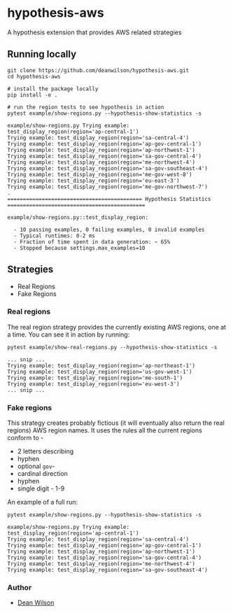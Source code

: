 # hypothesis-aws
A hypothesis extension that provides AWS related strategies


## Running locally

    git clone https://github.com/deanwilson/hypothesis-aws.git
    cd hypothesis-aws

    # install the package locally
    pip install -e .

    # run the region tests to see hypothesis in action
    pytest example/show-regions.py --hypothesis-show-statistics -s

    example/show-regions.py Trying example: test_display_region(region='ap-central-1')
    Trying example: test_display_region(region='sa-central-4')
    Trying example: test_display_region(region='ap-gov-central-1')
    Trying example: test_display_region(region='ap-northwest-1')
    Trying example: test_display_region(region='sa-gov-central-4')
    Trying example: test_display_region(region='me-northwest-4')
    Trying example: test_display_region(region='sa-gov-southeast-4')
    Trying example: test_display_region(region='me-gov-west-8')
    Trying example: test_display_region(region='eu-east-3')
    Trying example: test_display_region(region='me-gov-northwest-7')
    .
    =========================================== Hypothesis Statistics ============================================

    example/show-regions.py::test_display_region:
    
      - 10 passing examples, 0 failing examples, 0 invalid examples
      - Typical runtimes: 0-2 ms
      - Fraction of time spent in data generation: ~ 65%
      - Stopped because settings.max_examples=10

## Strategies

 * Real Regions
 * Fake Regions

### Real regions

The real region strategy provides the currently existing AWS regions, one at a
time. You can see it in action by running:

    pytest example/show-real-regions.py --hypothesis-show-statistics -s

    ... snip ...
    Trying example: test_display_region(region='ap-northeast-1')
    Trying example: test_display_region(region='us-gov-west-1')
    Trying example: test_display_region(region='me-south-1')
    Trying example: test_display_region(region='eu-west-3')
    ... snip ...

### Fake regions

This strategy creates probably fictious (it will eventually also return the real
regions) AWS region names. It uses the rules all the current regions conform to -

 * 2 letters describing 
 * hyphen
 * optional `gov`-
 * cardinal direction
 * hyphen
 * single digit - 1-9

An example of a full run:

    pytest example/show-regions.py --hypothesis-show-statistics -s

    example/show-regions.py Trying example: test_display_region(region='ap-central-1')
    Trying example: test_display_region(region='sa-central-4')
    Trying example: test_display_region(region='ap-gov-central-1')
    Trying example: test_display_region(region='ap-northwest-1')
    Trying example: test_display_region(region='sa-gov-central-4')
    Trying example: test_display_region(region='me-northwest-4')
    Trying example: test_display_region(region='sa-gov-southeast-4')

### Author

 * [Dean Wilson](https://www.unixdaemon.net)
